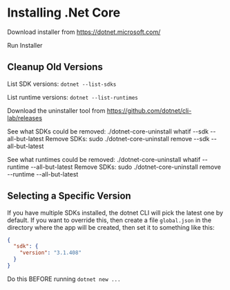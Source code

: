 # Installing .Net Core

Download installer from https://dotnet.microsoft.com/

Run Installer

## Cleanup Old Versions

List SDK versions: `dotnet --list-sdks`

List runtime versions: `dotnet --list-runtimes`

Download the uninstaller tool from https://github.com/dotnet/cli-lab/releases

See what SDKs could be removed: ./dotnet-core-uninstall whatif --sdk --all-but-latest
Remove SDKs: sudo ./dotnet-core-uninstall remove --sdk --all-but-latest

See what runtimes could be removed: ./dotnet-core-uninstall whatif --runtime --all-but-latest
Remove SDKs: sudo ./dotnet-core-uninstall remove --runtime --all-but-latest

## Selecting a Specific Version

If you have multiple SDKs installed, the dotnet CLI will pick the latest one by default. If you want to override this, then
create a file `global.json` in the directory where the app will be created, then set it to something like this:

```json
{
  "sdk": {
    "version": "3.1.408"
  }
}
```

Do this BEFORE running `dotnet new ...`
